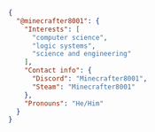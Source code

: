 ```json
{
  "@minecrafter8001": {
    "Interests": [
      "computer science",
      "logic systems",
      "science and engineering"
    ],
    "Contact info": {
      "Discord": "Minecrafter8001",
      "Steam": "Minecrafter8001"
    },
    "Pronouns": "He/Him"
  }
}
```

<!---
Minecrafter8001/Minecrafter8001 is a ✨ special ✨ repository because its `README.md` (this file) appears on your GitHub profile.
You can click the Preview link to take a look at your changes.
--->
